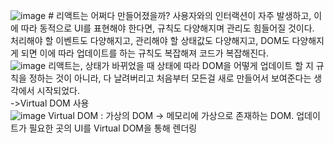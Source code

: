 ![image](https://github.com/user-attachments/assets/ff09106b-aa2c-49f8-99f4-ce7e3ceab1b0) # 리액트는 어쩌다 만들어졌을까?
사용자와의 인터랙션이 자주 발생하고, 이에 따라 동적으로 UI를 표현해야 한다면, 규칙도 다양해지며 관리도 힘들어질 것이다.  
처리해야 할 이벤트도 다양해지고, 관리해야 할 상태값도 다양해지고, DOM도 다양해지게 되면 이에 따라 업데이트를 하는 규칙도 복잡해져 코드가 복잡해진다.  
![image](https://github.com/user-attachments/assets/5d175f96-6a4f-47dc-bfd1-ea81eba5e393)
리액트는, 상태가 바뀌었을 때 상태에 따라 DOM을 어떻게 업데이트 할 지 규칙을 정하는 것이 아니라, 다 날려버리고 처음부터 모든걸 새로 만들어서 보여준다는 생각에서 시작되었다.  
->Virtual DOM 사용  
![image](https://github.com/user-attachments/assets/f8bfc147-6be3-4952-8c21-6219c1c32c36)
Virtual DOM : 가상의 DOM -> 메모리에 가상으로 존재하는 DOM. 업데이트가 필요한 곳의 UI를 Virtual DOM을 통해 렌더링  
